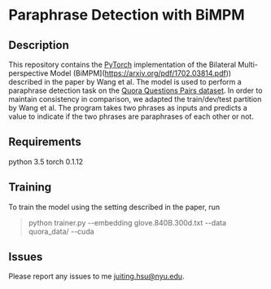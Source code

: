 # Paraphrase Detection with BiMPM

## Description
This repository contains the [PyTorch](http://pytorch.org/) implementation of the Bilateral Multi-perspective Model (BiMPM](https://arxiv.org/pdf/1702.03814.pdf)) described in the paper by Wang et al. The model is used to perform a paraphrase detection task on the [Quora Questions Pairs dataset](https://data.quora.com/First-Quora-Dataset-Release-Question-Pairs). In order to maintain consistency in comparison, we adapted the train/dev/test partition by Wang et al. The program takes two phrases as inputs and predicts a value to indicate if the two phrases are paraphrases of each other or not.

## Requirements
python 3.5
torch 0.1.12

## Training
To train the model using the setting described in the paper, run
> python trainer.py --embedding glove.840B.300d.txt --data quora_data/ --cuda

## Issues
Please report any issues to me juiting.hsu@nyu.edu.